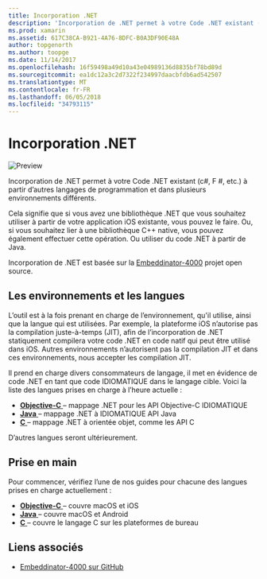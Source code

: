 ```yaml
---
title: Incorporation .NET
description: 'Incorporation de .NET permet à votre Code .NET existant (c#, F #, etc.) à être consommés par le code écrit dans d’autres langages de programmation.'
ms.prod: xamarin
ms.assetid: 617C38CA-B921-4A76-8DFC-B0A3DF90E48A
author: topgenorth
ms.author: toopge
ms.date: 11/14/2017
ms.openlocfilehash: 16f59498a49d10a43e04989136d8835bf78bd89d
ms.sourcegitcommit: ea1dc12a3c2d7322f234997daacbfdb6ad542507
ms.translationtype: MT
ms.contentlocale: fr-FR
ms.lasthandoff: 06/05/2018
ms.locfileid: "34793115"
---
```

# <a name="net-embedding"></a>Incorporation .NET

![Preview](~/media/shared/preview.png)

Incorporation de .NET permet à votre Code .NET existant (c#, F #, etc.) à partir d’autres langages de programmation et dans plusieurs environnements différents.

Cela signifie que si vous avez une bibliothèque .NET que vous souhaitez utiliser à partir de votre application iOS existante, vous pouvez le faire.   Ou, si vous souhaitez lier à une bibliothèque C++ native, vous pouvez également effectuer cette opération.   Ou utiliser du code .NET à partir de Java.

Incorporation de .NET est basée sur la [Embeddinator-4000](https://github.com/mono/Embeddinator-4000) projet open source.

## <a name="environments-and-languages"></a>Les environnements et les langues

L’outil est à la fois prenant en charge de l’environnement, qu'il utilise, ainsi que la langue qui est utilisées.   Par exemple, la plateforme iOS n’autorise pas la compilation juste-à-temps (JIT), afin de l’incorporation de .NET statiquement compilera votre code .NET en code natif qui peut être utilisé dans iOS.  Autres environnements n’autorisent pas la compilation JIT et dans ces environnements, nous accepter les compilation JIT.

Il prend en charge divers consommateurs de langage, il met en évidence de code .NET en tant que code IDIOMATIQUE dans le langage cible.   Voici la liste des langues prises en charge à l’heure actuelle :

- [**Objective-C** ](objective-c/index.md) – mappage .NET pour les API Objective-C IDIOMATIQUE
- [**Java** ](android/index.md) – mappage .NET à IDIOMATIQUE API Java
- [**C** ](get-started/c.md) – mappage .NET à orientée objet, comme les API C

D’autres langues seront ultérieurement.

## <a name="getting-started"></a>Prise en main

Pour commencer, vérifiez l’une de nos guides pour chacune des langues prises en charge actuellement :

- [**Objective-C** ](get-started/objective-c/index.md) – couvre macOS et iOS
- [**Java** ](get-started/java/index.md) – couvre macOS et Android
- [**C** ](get-started/c.md) – couvre le langage C sur les plateformes de bureau

## <a name="related-links"></a>Liens associés

- [Embeddinator-4000 sur GitHub](https://github.com/mono/Embeddinator-4000)

